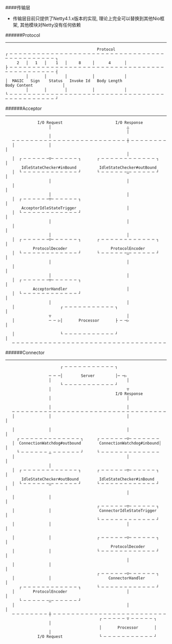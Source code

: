 ####传输层
- 传输层目前只提供了Netty4.1.x版本的实现, 理论上完全可以替换到其他Nio框架, 其他模块对Netty没有任何依赖

######Protocol

*****************************************************************************
                                            Protocol
    ┌ ─ ─ ─ ─ ─ ─ ─ ─ ─ ─ ─ ─ ─ ─ ─ ─ ─ ─ ─ ─ ─ ─ ─ ─ ─ ─ ─ ─ ─ ─ ─ ─ ─ ─ ─ ─ ─ ─ ─ ─ ─ ─ ─ ─ ─ ┐
         2   │   1   │    1   │     8     │      4      │
    ├ ─ ─ ─ ─ ─ ─ ─ ─ ─ ─ ─ ─ ─ ─ ─ ─ ─ ─ ─ ─ ─ ─ ─ ─ ─ ─ ─ ─ ─ ─ ─ ─ ─ ─ ─ ─ ─ ─ ─ ─ ─ ─ ─ ─ ─ ┤
             │       │        │           │             │
    │  MAGIC   Sign    Status   Invoke Id   Body Length                Body Content             │
             │       │        │           │             │
    └ ─ ─ ─ ─ ─ ─ ─ ─ ─ ─ ─ ─ ─ ─ ─ ─ ─ ─ ─ ─ ─ ─ ─ ─ ─ ─ ─ ─ ─ ─ ─ ─ ─ ─ ─ ─ ─ ─ ─ ─ ─ ─ ─ ─ ─ ┘

######Acceptor

*****************************************************************************
                  I/O Request                       I/O Response
                       │                                 △
                                                         │
                       │
       ─ ─ ─ ─ ─ ─ ─ ─ ─ ─ ─ ─ ─ ─ ─ ─ ─ ─ ─ ─ ─ ─ ─ ─ ─ ┼ ─ ─ ─ ─ ─ ─ ─ ─
       │               │                                                  │
                                                         │
       │  ┌ ─ ─ ─ ─ ─ ─▽─ ─ ─ ─ ─ ─ ┐       ┌ ─ ─ ─ ─ ─ ─ ─ ─ ─ ─ ─ ─ ┐   │
           IdleStateChecker#inBound          IdleStateChecker#outBound
       │  └ ─ ─ ─ ─ ─ ─ ─ ─ ─ ─ ─ ─ ┘       └ ─ ─ ─ ─ ─ ─△─ ─ ─ ─ ─ ─ ┘   │
                       │                                 │
       │                                                                  │
                       │                                 │
       │  ┌ ─ ─ ─ ─ ─ ─▽─ ─ ─ ─ ─ ─ ┐                                     │
           AcceptorIdleStateTrigger                      │
       │  └ ─ ─ ─ ─ ─ ─ ─ ─ ─ ─ ─ ─ ┘                                     │
                       │                                 │
       │                                                                  │
                       │                                 │
       │  ┌ ─ ─ ─ ─ ─ ─▽─ ─ ─ ─ ─ ─ ┐       ┌ ─ ─ ─ ─ ─ ─ ─ ─ ─ ─ ─ ─ ┐   │
                ProtocolDecoder                   ProtocolEncoder
       │  └ ─ ─ ─ ─ ─ ─ ─ ─ ─ ─ ─ ─ ┘       └ ─ ─ ─ ─ ─ ─△─ ─ ─ ─ ─ ─ ┘   │
                       │                                 │
       │                                                                  │
                       │                                 │
       │  ┌ ─ ─ ─ ─ ─ ─▽─ ─ ─ ─ ─ ─ ┐                                     │
                AcceptorHandler                          │
       │  └ ─ ─ ─ ─ ─ ─ ─ ─ ─ ─ ─ ─ ┘                                     │
                       │                                 │
       │                    ┌ ─ ─ ─ ─ ─ ─ ─ ─ ─ ─ ─ ┐                     │
                       ▽                                 │
       │               ─ ─ ▷│       Processor       ├ ─ ─▷                │

       │                    └ ─ ─ ─ ─ ─ ─ ─ ─ ─ ─ ─ ┘                     │
       ─ ─ ─ ─ ─ ─ ─ ─ ─ ─ ─ ─ ─ ─ ─ ─ ─ ─ ─ ─ ─ ─ ─ ─ ─ ─ ─ ─ ─ ─ ─ ─ ─ ─


######Connector

*****************************************************************************
                            ┌ ─ ─ ─ ─ ─ ─ ─ ─ ─ ─ ─ ┐

                       ─ ─ ─│        Server         │─ ─▷
                       │                                 │
                            └ ─ ─ ─ ─ ─ ─ ─ ─ ─ ─ ─ ┘
                       │                                 ▽
                                                    I/O Response
                       │                                 │

                       │                                 │
       ─ ─ ─ ─ ─ ─ ─ ─ ─ ─ ─ ─ ─ ─ ─ ─ ─ ─ ─ ─ ─ ─ ─ ─ ─ ─ ─ ─ ─ ─ ─ ─ ─ ─
       │               │                                 │                │

       │               │                                 │                │
         ┌ ─ ─ ─ ─ ─ ─ ─ ─ ─ ─ ─ ─ ─ ┐      ┌ ─ ─ ─ ─ ─ ─▽─ ─ ─ ─ ─ ─ ─
       │  ConnectionWatchdog#outbound        ConnectionWatchdog#inbound│  │
         └ ─ ─ ─ ─ ─ ─ △ ─ ─ ─ ─ ─ ─ ┘      └ ─ ─ ─ ─ ─ ─ ─ ─ ─ ─ ─ ─ ─
       │                                                 │                │
                       │
       │  ┌ ─ ─ ─ ─ ─ ─ ─ ─ ─ ─ ─ ─ ┐       ┌ ─ ─ ─ ─ ─ ─▽─ ─ ─ ─ ─ ─ ┐   │
           IdleStateChecker#outBound         IdleStateChecker#inBound
       │  └ ─ ─ ─ ─ ─ ─△─ ─ ─ ─ ─ ─ ┘       └ ─ ─ ─ ─ ─ ─ ─ ─ ─ ─ ─ ─ ┘   │
                                                         │
       │               │                                                  │
                                            ┌ ─ ─ ─ ─ ─ ─▽─ ─ ─ ─ ─ ─ ┐
       │               │                     ConnectorIdleStateTrigger    │
                                            └ ─ ─ ─ ─ ─ ─ ─ ─ ─ ─ ─ ─ ┘
       │               │                                 │                │

       │               │                    ┌ ─ ─ ─ ─ ─ ─▽─ ─ ─ ─ ─ ─ ┐   │
                                                  ProtocolDecoder
       │               │                    └ ─ ─ ─ ─ ─ ─ ─ ─ ─ ─ ─ ─ ┘   │
                                                         │
       │               │                                                  │
                                            ┌ ─ ─ ─ ─ ─ ─▽─ ─ ─ ─ ─ ─ ┐
       │               │                         ConnectorHandler         │
          ┌ ─ ─ ─ ─ ─ ─ ─ ─ ─ ─ ─ ─ ┐       └ ─ ─ ─ ─ ─ ─ ─ ─ ─ ─ ─ ─ ┘
       │        ProtocolEncoder                          │                │
          └ ─ ─ ─ ─ ─ ─△─ ─ ─ ─ ─ ─ ┘
       │                                                 │                │
       ─ ─ ─ ─ ─ ─ ─ ─ ┼ ─ ─ ─ ─ ─ ─ ─ ─ ─ ─ ─ ─ ─ ─ ─ ─ ─ ─ ─ ─ ─ ─ ─ ─ ─
                                             ┌ ─ ─ ─ ─ ─ ▽ ─ ─ ─ ─ ─ ┐
                       │
                                             │       Processor       │
                       │
                  I/O Request                └ ─ ─ ─ ─ ─ ─ ─ ─ ─ ─ ─ ┘
